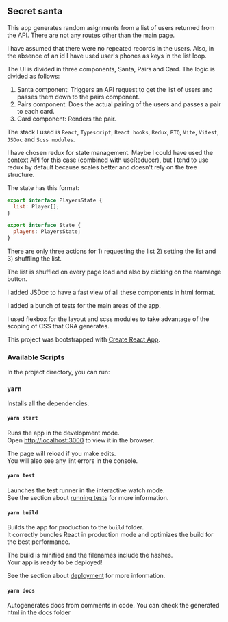 ## Secret santa 

This app generates random asignments from a list of users returned from the API. There are not any routes other than the main page.

I have assumed that there were no repeated records in the users. Also, in the absence of an id I have used user's phones as keys in the list loop.  

The UI is divided in three components, Santa, Pairs and Card. The logic is divided as follows:

1. Santa component: Triggers an API request to get the list of users and passes them down to the pairs component.
2. Pairs component: Does the actual pairing of the users and passes a pair to each card.
3. Card component: Renders the pair.

The stack I used is `React`, `Typescript`, `React hooks`, `Redux`, `RTQ`, `Vite`, `Vitest`, `JSDoc` and `Scss modules`.

I have chosen redux for state management. Maybe I could have used the context API for this case (combined with useReducer), but I tend to use redux by default because scales better and doesn't rely on the tree structure.

The state has this format:

```js
export interface PlayersState {
  list: Player[];
}

export interface State {
  players: PlayersState;
}
```
There are only three actions for 1) requesting the list 2) setting the list and 3) shuffling the list.

The list is shuffled on every page load and also by clicking on the rearrange button.

I added JSDoc to have a fast view of all these components in html format.

I added a bunch of tests for the main areas of the app.

I used flexbox for the layout and scss modules to take advantage of the scoping of CSS that CRA generates.

This project was bootstrapped with [Create React App](https://github.com/facebook/create-react-app).

### Available Scripts

In the project directory, you can run:

### `yarn`

Installs all the dependencies. 

#### `yarn start`

Runs the app in the development mode.\
Open [http://localhost:3000](http://localhost:3000) to view it in the browser.

The page will reload if you make edits.\
You will also see any lint errors in the console.

#### `yarn test`

Launches the test runner in the interactive watch mode.\
See the section about [running tests](https://facebook.github.io/create-react-app/docs/running-tests) for more information.

#### `yarn build`

Builds the app for production to the `build` folder.\
It correctly bundles React in production mode and optimizes the build for the best performance.

The build is minified and the filenames include the hashes.\
Your app is ready to be deployed!

See the section about [deployment](https://facebook.github.io/create-react-app/docs/deployment) for more information.

#### `yarn docs`

Autogenerates docs from comments in code. You can check the generated html in the docs folder


